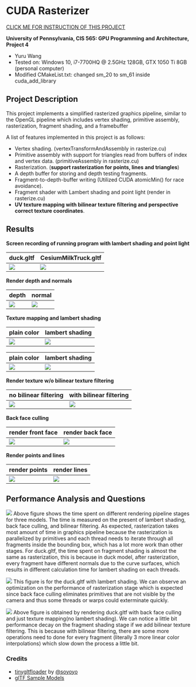 CUDA Rasterizer
===============

[CLICK ME FOR INSTRUCTION OF THIS PROJECT](./INSTRUCTION.md)

**University of Pennsylvania, CIS 565: GPU Programming and Architecture, Project 4**

* Yuru Wang
* Tested on: Windows 10, i7-7700HQ @ 2.5GHz 128GB, GTX 1050 Ti 8GB (personal computer)
* Modified CMakeList.txt: changed sm_20 to sm_61 inside cuda_add_library

## Project Description ##
This project implements a simplified rasterized graphics pipeline, similar to the OpenGL pipeline which includes vertex shading, primitive assembly, rasterization, fragment shading, and a framebuffer

A list of features implemented in this project is as follows:
* Vertex shading. (vertexTransformAndAssembly in rasterize.cu)
* Primitive assembly with support for triangles read from buffers of index and vertex data. (primitiveAssembly in rasterize.cu)
* Rasterization. (**support rasterization for points, lines and triangles**)
* A depth buffer for storing and depth testing fragments.
* Fragment-to-depth-buffer writing (Utilized CUDA atomicMin() for race avoidance).
* Fragment shader with Lambert shading and point light (render in rasterize.cu)
* **UV texture mapping with bilinear texture filtering and perspective correct texture coordinates**.

## Results ##
**Screen recording of running program with lambert shading and point light**

| duck.gltf | CesiumMilkTruck.gltf |
|------|------|
| ![](renders/demo.gif) |![](renders/demo_2.gif) |

**Render depth and normals**

| depth | normal |
|------|------|
| ![](renders/depth.png) | ![](renders/normals.png) |

**Texture mapping and lambert shading**

| plain color | lambert shading |
|------|------|
| ![](renders/duck_plain.png) | ![](renders/duck_lambert.png) |

| plain color | lambert shading |
|------|------|
| ![](renders/truck_plain.png) | ![](renders/truck_lambert.png) |

**Render texture w/o bilinear texture filtering**

| no bilinear filtering | with bilinear filtering |
|------|------|
| ![](renders/no_bilinear.png) | ![](renders/bilinear.png) |

**Back face culling**

| render front face | render back face |
|------|------|
| ![](renders/frontface.png) | ![](renders/backface.png) |

**Render points and lines**

| render points | render lines |
|------|------|
| ![](renders/points.png) | ![](renders/lines.png) |

## Performance Analysis and Questions ##
![](renders/time.png)
Above figure shows the time spent on different rendering pipeline stages for three models. The time is measured on the present of lambert shading, back face culling, and bilinear filtering. As expected, rasterization takes most amount of time in graphics pipeline because the rasterization is parallelized by primitives and each thread needs to iterate through all fragments inside the bounding box, which has a lot more work than other stages. For duck.gltf, the time spent on fragment shading is almost the same as rasterization, this is because in duck model, after rasterization, every fragment have different normals due to the curve surfaces, which results in different calculation time for lambert shading on each threads.

![](renders/backface-culling.png)
This figure is for the duck.gltf with lambert shading. We can observe an optimization on the performance of rasterization stage which is expected since back face culling eliminates primitives that are not visible by the camera and thus some threads or warps could exterminate quickly.

![](renders/bilinear-filtering.png)
Above figure is obtained by rendering duck.gltf with back face culling and just texture mapping(no lambert shading). We can notice a little bit performance decay on the fragment shading stage if we add bilinear texture filtering. This is because with bilinear filtering, there are some more operations need to done for every fragment (literally 3 more linear color interpolations) which slow down the process a little bit.


### Credits

* [tinygltfloader](https://github.com/syoyo/tinygltfloader) by [@soyoyo](https://github.com/syoyo)
* [glTF Sample Models](https://github.com/KhronosGroup/glTF/blob/master/sampleModels/README.md)
